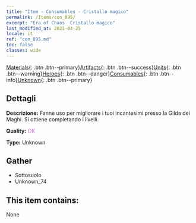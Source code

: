 ```yaml
---
title: "Item - Consumables - Cristallo magico"
permalink: /Items/con_895/
excerpt: "Era of Chaos  Cristallo magico"
last_modified_at: 2021-03-25
locale: it
ref: "con_895.md"
toc: false
classes: wide
---
```

 [Materials](/it/Items/){: .btn .btn--primary}[Artifacts](/it/Items/Artifacts/){: .btn .btn--success}[Units](/it/Items/Units/){: .btn .btn--warning}[Heroes](/it/Items/Heroes/){: .btn .btn--danger}[Consumables](/it/Items/Consumables/){: .btn .btn--info}[Unknown](/it/Items/Unknown/){: .btn .btn--primary}

## Dettagli
 **Descrizione:** Fanne uso per migliorare i tuoi incantesimi presso la Gilda dei Maghi. Si ottiene completando i livelli.

 **Quality:** <span style="color: #DA70D6">OK</span>

 **Type:** Unknown

## Gather

*    Sottosuolo 
*    Unknown_74 

## This item contains:

  None

